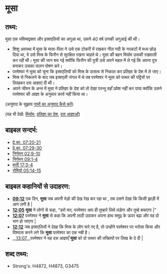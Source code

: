# मूसा #

## तथ्य: ##

मूसा एक भविष्यद्वक्ता और इस्राएलियों का अगुआ था, उसने 40 वर्ष उनकी अगुआई की थी।  

* शिशु अवस्था में मूसा के माता-पिता ने उसे एक टोकरी में रखकर नील नदी के नरकटों में मध्य छोड़ दिया था, वे उसे मिस्र के फिरौन से सुरक्षित रखना चाहते थे। मूसा की बहन मिर्याम उसकी रखवाली कर रही थी। मूसा की जान बच गई क्योंकि फिरौन की पुत्री उसे अपने महल में ले गई कि अपना पुत्र बनाकर उसका पालन पोषण करे।
* परमेश्वर ने मूसा को चुना कि इस्राएलियों को मिस्र के दासत्व से निकाल कर प्रतिज्ञा के देश में ले जाए।
* मिस्र से निकलने के बाद जब इस्राएली जंगल में थे तब परमेश्वर ने मूसा को पत्थर की पट्टियों पर लिखकर दस आज्ञाएं दी थी।
* अपने जीवन के अन्त में मूसा ने प्रतिज्ञा के देश को तो देखा परन्तु वहाँ प्रवेश नहीं कर पाया क्योंकि उसने परमेश्वर की आज्ञा के अनुसार कार्य नहीं किया था।

(अनुवाद के सुझाव [नामों का अनुवाद कैसे करें](rc://en/ta/man/translate/translate-names))

(यह भी देखें: [मिर्याम](../names/miriam.md), [प्रतिज्ञा का देश](../kt/promisedland.md), [दस आज्ञाओं](../other/tencommandments.md))

## बाइबल सन्दर्भ: ##

* [प्रे.का. 07:20-21](rc://en/tn/help/act/07/20)
* [प्रे.का. 07:29-30](rc://en/tn/help/act/07/29)
* [निर्गमन 02:9-10](rc://en/tn/help/exo/02/09)
* [निर्गमन 09:1-4](rc://en/tn/help/exo/09/01)
* [मत्ती 17:3-4](rc://en/tn/help/mat/17/03)
* [रोमियो 05:14-15](rc://en/tn/help/rom/05/14)

## बाइबल कहानियों से उदाहरण: ##

* __[09:12](rc://en/tn/help/obs/09/12)__ एक दिन, __मूसा__ जब अपनी भेड़ो की देख रेख कर रहा था , तब उसने देखा कि किसी झाड़ी में आग लगी है |
* __[12:05](rc://en/tn/help/obs/12/05)__ __मूसा__ ने लोगों से कहा, “डरो मत, परमेश्वर आप ही तुम्हारे लिये लड़ेगा और तुम्हे बचाएगा |”
* __[12:07](rc://en/tn/help/obs/12/07)__   परमेश्वर ने __मूसा__ से कहा कि अपनी लाठी उठाकर अपना हाथ समुद्र के ऊपर बढ़ा और वह दो भाग हो जाएगा |
* __[12:12](rc://en/tn/help/obs/12/12)__ जब इस्राएलियों ने देखा कि मिस्र के लोग मारे गए है, तो उन्होंने परमेश्वर पर भरोसा किया और विश्वास करने लगे कि __मूसा__ परमेश्वर का एक नबी है।
* __[13:07](rc://en/tn/help/obs/13/07)__परमेश्वर ने यह दस आज्ञाएँ __मूसा__ को दो पत्थर की तख्तियों पर लिख के दे दी |

## शब्द तथ्य: ##

* Strong's: H4872, H4873, G3475
